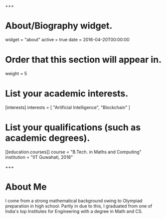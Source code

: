 +++
# About/Biography widget.
widget = "about"
active = true
date = 2016-04-20T00:00:00

# Order that this section will appear in.
weight = 5

# List your academic interests.
[interests]
  interests = [
    "Artificial Intelligence",
    "Blockchain"
  ]

# List your qualifications (such as academic degrees).
[[education.courses]]
  course = "B.Tech. in Maths and Computing"
  institution = "IIT Guwahati, 2018"

+++

# About Me

I come from a strong mathematical background owing to Olympiad preparation in high school. Partly in due to this, I graduated from one of India's top Institutes for Engineering with a degree in Math and CS.
